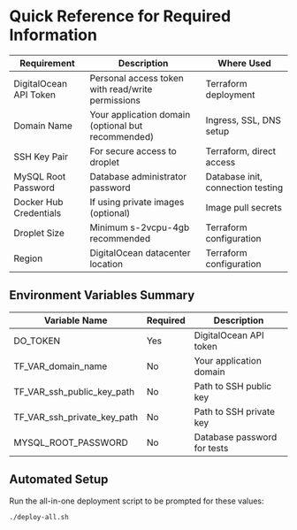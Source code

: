 # Quick Reference for Required Information

| Requirement | Description | Where Used |
|-------------|-------------|-----------|
| DigitalOcean API Token | Personal access token with read/write permissions | Terraform deployment |
| Domain Name | Your application domain (optional but recommended) | Ingress, SSL, DNS setup |
| SSH Key Pair | For secure access to droplet | Terraform, direct access |
| MySQL Root Password | Database administrator password | Database init, connection testing |
| Docker Hub Credentials | If using private images (optional) | Image pull secrets |
| Droplet Size | Minimum s-2vcpu-4gb recommended | Terraform configuration |
| Region | DigitalOcean datacenter location | Terraform configuration |

## Environment Variables Summary

| Variable Name | Required | Description |
|---------------|----------|-------------|
| DO_TOKEN | Yes | DigitalOcean API token |
| TF_VAR_domain_name | No | Your application domain |
| TF_VAR_ssh_public_key_path | No | Path to SSH public key |
| TF_VAR_ssh_private_key_path | No | Path to SSH private key |
| MYSQL_ROOT_PASSWORD | No | Database password for tests |

## Automated Setup
Run the all-in-one deployment script to be prompted for these values:
```bash
./deploy-all.sh
```
